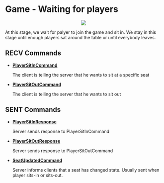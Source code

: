 # Game - Waiting for players
<p align=center><img src="https://github.com/Ericmas001/BluffinMuffin.Protocol/blob/develop/Documentation/Activities/Protocol.Game.WaitForPlayers.png"></p>

At this stage, we wait for palyer to join the game and sit in. We stay in this stage until enough players sat around the table or until everybody leaves.

## RECV Commands
   
 * **[PlayerSitInCommand](https://github.com/Ericmas001/BluffinMuffin.Protocol/blob/develop/Documentation/BluffinMuffin.Protocol.Game.PlayerSitInCommand.md)**

   The client is telling the server that he wants to sit at a specific seat

 * **[PlayerSitOutCommand](https://github.com/Ericmas001/BluffinMuffin.Protocol/blob/develop/Documentation/BluffinMuffin.Protocol.Game.PlayerSitOutCommand.md)**

   The client is telling the server that he wants to sit out

## SENT Commands
   
 * **[PlayerSitInResponse](https://github.com/Ericmas001/BluffinMuffin.Protocol/blob/develop/Documentation/BluffinMuffin.Protocol.Game.PlayerSitInCommand.md#playersitinresponse)**

   Server sends response to PlayerSitInCommand

 * **[PlayerSitOutResponse](https://github.com/Ericmas001/BluffinMuffin.Protocol/blob/develop/Documentation/BluffinMuffin.Protocol.Game.PlayerSitOutCommand.md#playersitoutresponse)**

   Server sends response to PlayerSitOutCommand
   
 * **[SeatUpdatedCommand](https://github.com/Ericmas001/BluffinMuffin.Protocol/blob/develop/Documentation/BluffinMuffin.Protocol.Game.SeatUpdatedCommand.md)**

   Server informs clients that a seat has changed state. Usually sent when player sits-in or sits-out.
